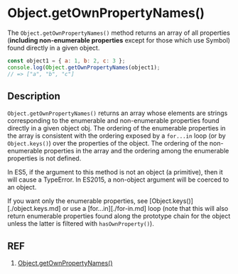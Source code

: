 # Object.getOwnPropertyNames()

The `Object.getOwnPropertyNames()` method returns an array of all properties (**including non-enumerable properties** except for those which use Symbol) found directly in a given object.

```js
const object1 = { a: 1, b: 2, c: 3 };
console.log(Object.getOwnPropertyNames(object1);
// => ["a", "b", "c"]
```

## Description

`Object.getOwnPropertyNames()` returns an array whose elements are strings corresponding to the enumerable and non-enumerable properties found directly in a given object obj. The ordering of the enumerable properties in the array is consistent with the ordering exposed by a `for...in` loop (or by `Object.keys()`) over the properties of the object. The ordering of the non-enumerable properties in the array and the ordering among the enumerable properties is not defined.

In ES5, if the argument to this method is not an object (a primitive), then it will cause a TypeError. In ES2015, a non-object argument will be coerced to an object.

If you want only the enumerable properties, see [Object.keys()][./object.keys.md] or use a [for...in][./for-in.md] loop (note that this will also return enumerable properties found along the prototype chain for the object unless the latter is filtered with `hasOwnProperty()`).

## REF

1. [Object.getOwnPropertyNames()](https://developer.mozilla.org/en-US/docs/Web/JavaScript/Reference/Global_Objects/Object/getOwnPropertyNames)
